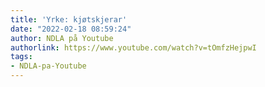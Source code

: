 ```yaml
---
title: 'Yrke: kjøtskjerar'
date: "2022-02-18 08:59:24"
author: NDLA på Youtube
authorlink: https://www.youtube.com/watch?v=tOmfzHejpwI
tags:
- NDLA-pa-Youtube
---
```


